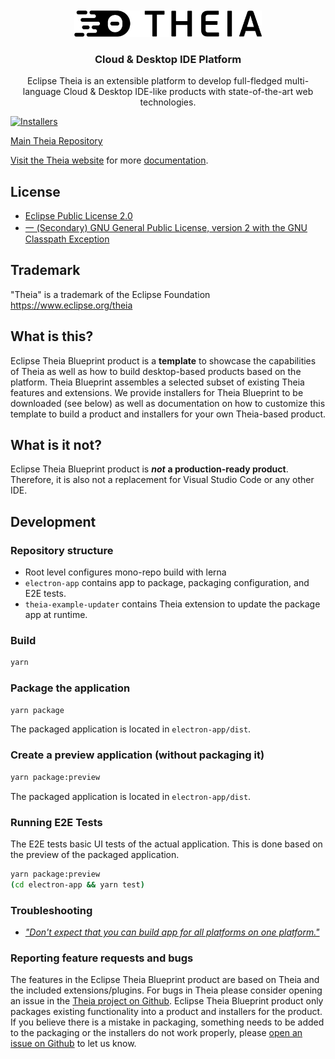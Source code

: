 <br/>
<div id="theia-logo" align="center">
    <br />
    <img src="https://raw.githubusercontent.com/eclipse-theia/theia/master/logo/theia-logo.svg?sanitize=true" alt="Theia Logo" width="300"/>
    <h3>Cloud & Desktop IDE Platform</h3>
</div>

<div id="badges" align="center">

Eclipse Theia is an extensible platform to develop full-fledged multi-language Cloud & Desktop IDE-like products with state-of-the-art web  technologies.

</div>

[![Installers](https://img.shields.io/badge/download-installers-blue.svg?style=flat-curved)](https://download.eclipse.org/theia/)

[Main Theia Repository](https://github.com/eclipse-theia/theia)

[Visit the Theia website](http://www.theia-ide.org) for more [documentation](http://www.theia-ide.org/doc).

## License

- [Eclipse Public License 2.0](LICENSE)
- [一 (Secondary) GNU General Public License, version 2 with the GNU Classpath Exception](LICENSE)

## Trademark
"Theia" is a trademark of the Eclipse Foundation
https://www.eclipse.org/theia

## What is this?

Eclipse Theia Blueprint product is a **template** to showcase the capabilities of Theia as well as how to build desktop-based products based on the platform. Theia Blueprint assembles a selected subset of existing Theia features and extensions. We provide installers for Theia Blueprint to be downloaded (see below) as well as documentation on how to customize this template to build a product and installers for your own Theia-based product.

## What is it not?

Eclipse Theia Blueprint product is ***not*** **a production-ready product**. Therefore, it is also not a replacement for Visual Studio Code or any other IDE.

## Development

### Repository structure

- Root level configures mono-repo build with lerna
- `electron-app` contains app to package, packaging configuration, and E2E tests.
- `theia-example-updater` contains Theia extension to update the package app at runtime.

### Build

```sh
yarn
```

### Package the application

```sh
yarn package
```

The packaged application is located in `electron-app/dist`.

### Create a preview application (without packaging it)

```sh
yarn package:preview
```

The packaged application is located in `electron-app/dist`.

### Running E2E Tests

The E2E tests basic UI tests of the actual application.
This is done based on the preview of the packaged application.

```sh
yarn package:preview
(cd electron-app && yarn test)
```

### Troubleshooting

- [_"Don't expect that you can build app for all platforms on one platform."_](https://www.electron.build/multi-platform-build)

### Reporting feature requests and bugs

The features in the Eclipse Theia Blueprint product are based on Theia and the included extensions/plugins. For bugs in Theia please consider opening an issue in the [Theia project on Github](https://github.com/eclipse-theia/theia/issues/new/choose). 
Eclipse Theia Blueprint product only packages existing functionality into a product and installers for the product. If you believe there is a mistake in packaging, something needs to be added to the packaging or the installers do not work properly, please [open an issue on Github](https://github.com/eclipse-theia/theia-example/issues/new/choose) to let us know.
